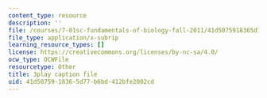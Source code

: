 ```yaml
---
content_type: resource
description: ''
file: /courses/7-01sc-fundamentals-of-biology-fall-2011/41d5075918365d77b6bd412bfe2002cd_0ZxeQqtAVl0.vtt
file_type: application/x-subrip
learning_resource_types: []
license: https://creativecommons.org/licenses/by-nc-sa/4.0/
ocw_type: OCWFile
resourcetype: Other
title: 3play caption file
uid: 41d50759-1836-5d77-b6bd-412bfe2002cd
---
```

